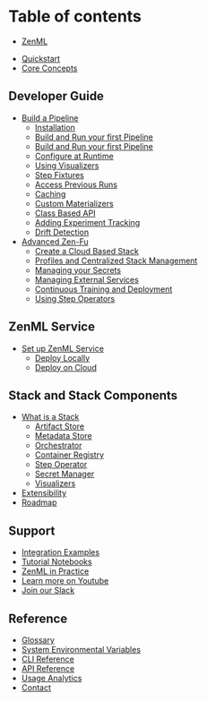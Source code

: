 # Table of contents

- [ZenML](index.md)
* [Quickstart](introduction/quickstart-guide.md)
* [Core Concepts](introduction/core-concepts.md)

## Developer Guide

* [Build a Pipeline]()
  * [Installation](guides/basics/installation.md)
  * [Build and Run your first Pipeline](guides/basics/step_pipeline_run.md)
  * [Build and Run your first Pipeline](guides/basics/step_pipeline_run_2.md)
  * [Configure at Runtime](guides/basics/pipeline-configuration.md)
  * [Using Visualizers](guides/basics/visualizers.md)
  * [Step Fixtures](guides/basics/step-fixtures.md)
  * [Access Previous Runs](guides/basics/historic-runs.m)
  * [Caching](guides/basics/caching.md)
  * [Custom Materializers](guides/basics/custom-materializer.md)
  * [Class Based API](guides/basics/class_based_api.md)
  * [Adding Experiment Tracking]()
  * [Drift Detection]()
* [Advanced Zen-Fu](guides/Advanced_Zen_Fu)
  * [Create a Cloud Based Stack](guides/Advanced_Zen_Fu/guide-aws-gcp-azure.md)
  * [Profiles and Centralized Stack Management](guides/Advanced_Zen_Fu/profiles.md)
  * [Managing your Secrets](guides/Advanced_Zen_Fu/secrets.md)
  * [Managing External Services](guides/Advanced_Zen_Fu/services.md)
  * [Continuous Training and Deployment](guides/Advanced_Zen_Fu/continuous-training-and-deployment.md)
  * [Using Step Operators](guides/Advanced_Zen_Fu/step-operators.md)

## ZenML Service

* [Set up ZenML Service]()
  * [Deploy Locally]()
  * [Deploy on Cloud]()

## Stack and Stack Components

* [What is a Stack]()
  * [Artifact Store](stack_and_components/artifact_store.md)
  * [Metadata Store](stack_and_components/metadata_store.md)
  * [Orchestrator](stack_and_components/orchestrator.md)
  * [Container Registry](stack_and_components/container_registry.md)
  * [Step Operator](stack_and_components/step_operator.md)
  * [Secret Manager](stack_and_components/secret_manager.md)
  * [Visualizers](stack_and_components/visualizers.md)
* [Extensibility]()
* [Roadmap](stack_and_components/roadmap.md)

## Support

- [Integration Examples](https://github.com/zenml-io/zenml/tree/main/examples)
- [Tutorial Notebooks](https://github.com/zenml-io/zenbytes)
- [ZenML in Practice](https://github.com/zenml-io/zenfiles)
- [Learn more on Youtube](https://www.youtube.com/channel/UCi79n61eV2sVyYxJOqk_bMw)
- [Join our Slack](https://zenml.io/slack-invite/)

## Reference

- [Glossary](reference/glossary.md)
- [System Environmental Variables](reference/system-env.md)
- [CLI Reference](https://apidocs.zenml.io/latest/cli/)
- [API Reference](https://apidocs.zenml.io/latest/)
- [Usage Analytics](reference/usage-analytics.md)
- [Contact](reference/contact.md)